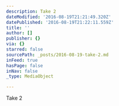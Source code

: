 ```yaml
---
description: Take 2
dateModified: '2016-08-19T21:21:49.320Z'
datePublished: '2016-08-19T21:22:11.559Z'
title: ''
author: []
publisher: {}
via: {}
starred: false
sourcePath: _posts/2016-08-19-take-2.md
inFeed: true
hasPage: false
inNav: false
_type: MediaObject

---
```

Take 2